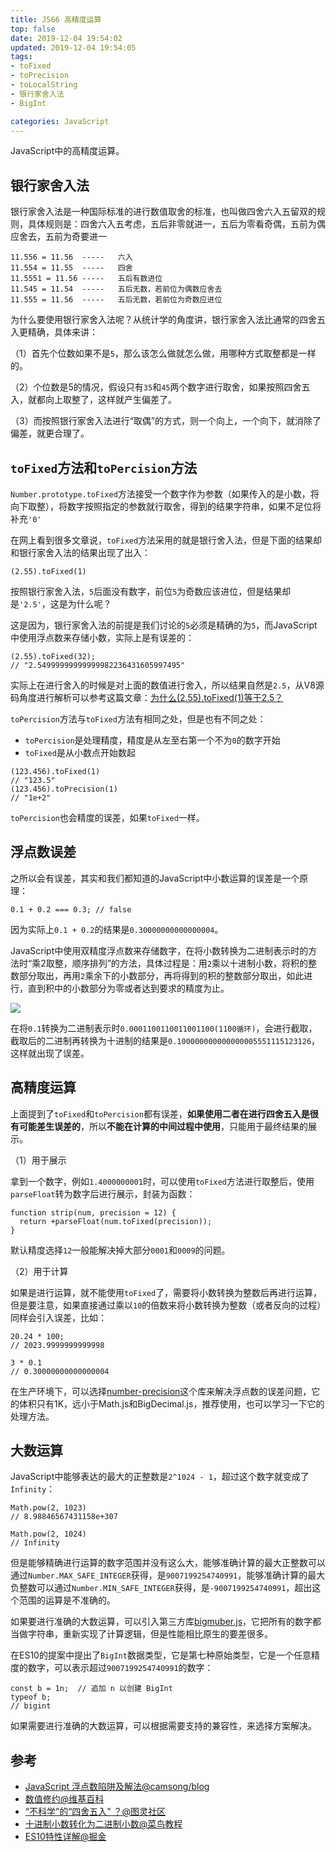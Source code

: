 ```yaml
---
title: JS66 高精度运算
top: false
date: 2019-12-04 19:54:02
updated: 2019-12-04 19:54:05
tags:
- toFixed
- toPrecision
- toLocalString
- 银行家舍入法
- BigInt

categories: JavaScript
---
```


JavaScript中的高精度运算。

<!-- more -->

## 银行家舍入法

银行家舍入法是一种国际标准的进行数值取舍的标准，也叫做四舍六入五留双的规则，具体规则是：四舍六入五考虑，五后非零就进一，五后为零看奇偶，五前为偶应舍去，五前为奇要进一

```TEXT
11.556 = 11.56  -----   六入
11.554 = 11.55  -----   四舍
11.5551 = 11.56 -----   五后有数进位
11.545 = 11.54  -----   五后无数，若前位为偶数应舍去
11.555 = 11.56  -----   五后无数，若前位为奇数应进位
```

为什么要使用银行家舍入法呢？从统计学的角度讲，银行家舍入法比通常的四舍五入更精确，具体来讲：

（1）首先个位数如果不是`5`，那么该怎么做就怎么做，用哪种方式取整都是一样的。

（2）个位数是5的情况，假设只有`35`和`45`两个数字进行取舍，如果按照四舍五入，就都向上取整了，这样就产生偏差了。

（3）而按照银行家舍入法进行“取偶”的方式，则一个向上，一个向下，就消除了偏差，就更合理了。

## `toFixed`方法和`toPercision`方法

`Number.prototype.toFixed`方法接受一个数字作为参数（如果传入的是小数，将向下取整），将数字按照指定的参数就行取舍，得到的结果字符串，如果不足位将补充`'0'`

在网上看到很多文章说，`toFixed`方法采用的就是银行舍入法，但是下面的结果却和银行家舍入法的结果出现了出入：

```JS
(2.55).toFixed(1)
```

按照银行家舍入法，`5`后面没有数字，前位`5`为奇数应该进位，但是结果却是`'2.5'`，这是为什么呢？

这是因为，银行家舍入法的前提是我们讨论的`5`必须是精确的为`5`，而JavaScript中使用浮点数来存储小数，实际上是有误差的：

```JS
(2.55).toFixed(32);
// "2.54999999999999982236431605997495"
```

实际上在进行舍入的时候是对上面的数值进行舍入，所以结果自然是`2.5`，从V8源码角度进行解析可以参考这篇文章：[为什么(2.55).toFixed(1)等于2.5？](https://juejin.im/post/5a11a9fef265da43284073b4)

`toPercision`方法与`toFixed`方法有相同之处，但是也有不同之处：

- `toPercision`是处理精度，精度是从左至右第一个不为`0`的数字开始
- `toFixed`是从小数点开始数起

```JS
(123.456).toFixed(1)
// "123.5"
(123.456).toPrecision(1)
// "1e+2"
```

`toPercision`也会精度的误差，如果`toFixed`一样。

## 浮点数误差

之所以会有误差，其实和我们都知道的JavaScript中小数运算的误差是一个原理：

```JS
0.1 + 0.2 === 0.3; // false
```

因为实际上`0.1 + 0.2`的结果是`0.30000000000000004`。

JavaScript中使用双精度浮点数来存储数字，在将小数转换为二进制表示时的方法时“乘2取整，顺序排列”的方法，具体过程是：用`2`乘以十进制小数，将积的整数部分取出，再用`2`乘余下的小数部分，再将得到的积的整数部分取出，如此进行，直到积中的小数部分为零或者达到要求的精度为止。

![](http://image.oldzhou.cn/FkV0GtkdjmMRK4Uvb_DJD3eHH_gE)

在将`0.1`转换为二进制表示时`0.0001100110011001100(1100循环)`，会进行截取，截取后的二进制再转换为十进制的结果是`0.100000000000000005551115123126`，这样就出现了误差。


## 高精度运算

上面提到了`toFixed`和`toPercision`都有误差，**如果使用二者在进行四舍五入是很有可能差生误差的**，所以**不能在计算的中间过程中使用**，只能用于最终结果的展示。

（1）用于展示

拿到一个数字，例如`1.4000000001`时，可以使用`toFixed`方法进行取整后，使用`parseFloat`转为数字后进行展示，封装为函数：

```JS
function strip(num, precision = 12) {
  return +parseFloat(num.toFixed(precision));
}
```

默认精度选择`12`一般能解决掉大部分`0001`和`0009`的问题。

（2）用于计算

如果是进行运算，就不能使用`toFixed`了，需要将小数转换为整数后再进行运算，但是要注意，如果直接通过乘以`10`的倍数来将小数转换为整数（或者反向的过程）同样会引入误差，比如：

```JS
20.24 * 100;
// 2023.9999999999998

3 * 0.1
// 0.30000000000000004
```

在生产环境下，可以选择[number-precision](https://github.com/nefe/number-precision)这个库来解决浮点数的误差问题，它的体积只有1K，远小于Math.js和BigDecimal.js，推荐使用，也可以学习一下它的处理方法。

## 大数运算

JavaScript中能够表达的最大的正整数是`2^1024 - 1`，超过这个数字就变成了`Infinity`：

```JS
Math.pow(2, 1023)
// 8.98846567431158e+307

Math.pow(2, 1024)
// Infinity
```

但是能够精确进行运算的数字范围并没有这么大，能够准确计算的最大正整数可以通过`Number.MAX_SAFE_INTEGER`获得，是`9007199254740991`，能够准确计算的最大负整数可以通过`Number.MIN_SAFE_INTEGER`获得，是`-9007199254740991`，超出这个范围的运算是不准确的。

如果要进行准确的大数运算，可以引入第三方库[bigmuber.js](https://github.com/MikeMcl/bignumber.js//)，它把所有的数字都当做字符串，重新实现了计算逻辑，但是性能相比原生的要差很多。

在ES10的提案中提出了`BigInt`数据类型，它是第七种原始类型，它是一个任意精度的数字，可以表示超过`9007199254740991`的数字：

```JS
const b = 1n;  // 追加 n 以创建 BigInt
typeof b;
// bigint
```

如果需要进行准确的大数运算，可以根据需要支持的兼容性，来选择方案解决。


## 参考

- [JavaScript 浮点数陷阱及解法@camsong/blog](https://github.com/camsong/blog/issues/9)
- [数值修约@维基百科](https://zh.wikipedia.org/wiki/%E6%95%B0%E5%80%BC%E4%BF%AE%E7%BA%A6)
- [“不科学”的“四舍五入” ？@图灵社区](https://www.ituring.com.cn/article/35304)
- [十进制小数转化为二进制小数@菜鸟教程](https://www.runoob.com/w3cnote/decimal-decimals-are-converted-to-binary-fractions.html)
- [ES10特性详解@掘金](https://juejin.im/post/5c75e42d518825406d29535a)
